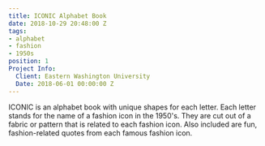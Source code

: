 ```yaml
---
title: ICONIC Alphabet Book
date: 2018-10-29 20:48:00 Z
tags:
- alphabet
- fashion
- 1950s
position: 1
Project Info:
  Client: Eastern Washington University
  Date: 2018-06-01 00:00:00 Z
---
```


ICONIC is an alphabet book with unique shapes for each letter. Each letter stands for the name of a fashion icon in the 1950's. They are cut out of a fabric or pattern that is related to each fashion icon. Also included are fun, fashion-related quotes from each famous fashion icon.